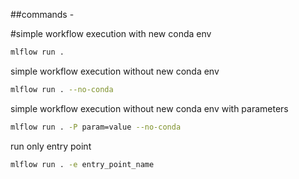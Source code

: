 ##commands -

#simple workflow execution with new conda env
```bash
mlflow run .
```

simple workflow execution without new conda env
```bash
mlflow run . --no-conda
```

simple workflow execution without new conda env with parameters
```bash
mlflow run . -P param=value --no-conda
```

run only entry point
```bash
mlflow run . -e entry_point_name
```